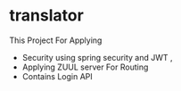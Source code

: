 # translator

This Project For Applying
* Security using spring security and JWT ,
* Applying ZUUL server For Routing 
* Contains Login API
